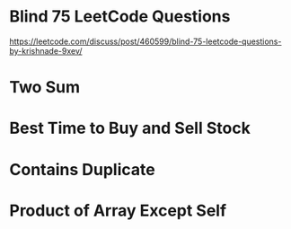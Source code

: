 # Blind 75 LeetCode Questions
https://leetcode.com/discuss/post/460599/blind-75-leetcode-questions-by-krishnade-9xev/
# Two Sum
# Best Time to Buy and Sell Stock
# Contains Duplicate
# Product of Array Except Self